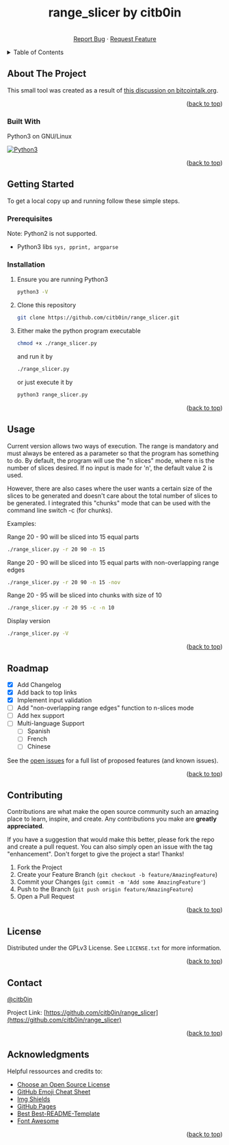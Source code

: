 <a name="readme-top"></a>
  <h1 align="center">range_slicer by citb0in</h1>
<div align="center">
  <p align="center">
    <br />
    <a href="https://github.com/citb0in/range_slicer/issues">Report Bug</a>
    ·
    <a href="https://github.com/citb0in/range_slicer/issues">Request Feature</a>
  </p>
</div>

<!-- TABLE OF CONTENTS -->
<details>
  <summary>Table of Contents</summary>
  <ol>
    <li>
      <a href="#about-the-project">About The Project</a>
      <ul>
        <li><a href="#built-with">Built With</a></li>
      </ul>
    </li>
    <li>
      <a href="#getting-started">Getting Started</a>
      <ul>
        <li><a href="#prerequisites">Prerequisites</a></li>
        <li><a href="#installation">Installation</a></li>
      </ul>
    </li>
    <li><a href="#usage">Usage</a></li>
    <li><a href="#roadmap">Roadmap</a></li>
    <li><a href="#contributing">Contributing</a></li>
    <li><a href="#license">License</a></li>
    <li><a href="#contact">Contact</a></li>
    <li><a href="#acknowledgments">Acknowledgments</a></li>
  </ol>
</details>



<!-- ABOUT THE PROJECT -->
## About The Project

This small tool was created as a result of [this discussion on bitcointalk.org](https://bitcointalk.org/index.php?topic=5421165.0).


<p align="right">(<a href="#readme-top">back to top</a>)</p>


### Built With

Python3 on GNU/Linux

[![Python3][Python3.com]][Python3-url]


<p align="right">(<a href="#readme-top">back to top</a>)</p>


## Getting Started

To get a local copy up and running follow these simple steps.

### Prerequisites

Note: Python2 is not supported.

* Python3 libs
```sys, pprint, argparse```

### Installation

1. Ensure you are running Python3
   ```sh
   python3 -V
   ```

2. Clone this repository
   ```sh
   git clone https://github.com/citb0in/range_slicer.git
   ```
   
3. Either make the python program executable
   ```sh
   chmod +x ./range_slicer.py
   ```
   and run it by
   ```sh
   ./range_slicer.py
   ```
   
   or just execute it by
   ```sh
   python3 range_slicer.py
   ```
<p align="right">(<a href="#readme-top">back to top</a>)</p>


## Usage

Current version allows two ways of execution. The range is mandatory and must always be entered as a parameter so that the program has something to do. By default, the program will use the "n slices" mode, where n is the number of slices desired. If no input is made for 'n', the default value 2 is used.

However, there are also cases where the user wants a certain size of the slices to be generated and doesn't care about the total number of slices to be generated. I integrated this "chunks" mode that can be used with the command line switch -c (for chunks).

Examples:

Range 20 - 90 will be sliced into 15 equal parts
  ```sh
  ./range_slicer.py -r 20 90 -n 15
  ```
  
Range 20 - 90 will be sliced into 15 equal parts with non-overlapping range edges
  ```sh
  ./range_slicer.py -r 20 90 -n 15 -nov
  ```

Range 20 - 95 will be sliced into chunks with size of 10 
  ```sh
  ./range_slicer.py -r 20 95 -c -n 10
  ```

Display version
  ```sh
  ./range_slicer.py -V
  ```
<p align="right">(<a href="#readme-top">back to top</a>)</p>

<!-- ROADMAP -->
## Roadmap

- [x] Add Changelog
- [x] Add back to top links
- [x] Implement input validation
- [ ] Add "non-overlapping range edges" function to n-slices mode
- [ ] Add hex support
- [ ] Multi-language Support
    - [ ] Spanish
    - [ ] French
    - [ ] Chinese

See the [open issues](https://github.com/citb0in/range_slicer/issues) for a full list of proposed features (and known issues).

<p align="right">(<a href="#readme-top">back to top</a>)</p>



<!-- CONTRIBUTING -->
## Contributing

Contributions are what make the open source community such an amazing place to learn, inspire, and create. Any contributions you make are **greatly appreciated**.

If you have a suggestion that would make this better, please fork the repo and create a pull request. You can also simply open an issue with the tag "enhancement".
Don't forget to give the project a star! Thanks!

1. Fork the Project
2. Create your Feature Branch (`git checkout -b feature/AmazingFeature`)
3. Commit your Changes (`git commit -m 'Add some AmazingFeature'`)
4. Push to the Branch (`git push origin feature/AmazingFeature`)
5. Open a Pull Request

<p align="right">(<a href="#readme-top">back to top</a>)</p>



<!-- LICENSE -->
## License

Distributed under the GPLv3 License. See `LICENSE.txt` for more information.

<p align="right">(<a href="#readme-top">back to top</a>)</p>



<!-- CONTACT -->
## Contact

[@citb0in](https://bitcointalk.org)

Project Link: [https://github.com/citb0in/range_slicer](https://github.com/citb0in/range_slicer)


<p align="right">(<a href="#readme-top">back to top</a>)</p>


## Acknowledgments

Helpful ressources and credits to:

* [Choose an Open Source License](https://choosealicense.com)
* [GitHub Emoji Cheat Sheet](https://www.webpagefx.com/tools/emoji-cheat-sheet)
* [Img Shields](https://shields.io)
* [GitHub Pages](https://pages.github.com)
* [Best Best-README-Template](https://github.com/othneildrew/Best-README-Template)
* [Font Awesome](https://fontawesome.com)


<p align="right">(<a href="#readme-top">back to top</a>)</p>

<!-- MARKDOWN LINKS & IMAGES -->
<!-- https://www.markdownguide.org/basic-syntax/#reference-style-links -->
[contributors-shield]: https://img.shields.io/github/contributors/citb0in/range_slicer.svg?style=for-the-badge
[contributors-url]: https://github.com/citb0in/range_slicer/graphs/contributors
[forks-shield]: https://img.shields.io/github/forks/citb0in/range_slicer.svg?style=for-the-badge
[forks-url]: https://github.com/citb0in/range_slicer/network/members
[stars-shield]: https://img.shields.io/github/stars/citb0in/range_slicer.svg?style=for-the-badge
[stars-url]: https://github.com/citb0in/range_slicer/stargazers
[issues-shield]: https://img.shields.io/github/issues/citb0in/range_slicer.svg?style=for-the-badge
[issues-url]: https://github.com/citb0in/range_slicer/issues
[license-shield]: https://img.shields.io/github/license/citb0in/range_slicer.svg?style=for-the-badge
[license-url]: https://github.com/citb0in/range_slicer/blob/master/LICENSE.txt
[Python3.com]: https://www.python.org/static/img/python-logo@2x.png
[Python3-url]: https://www.python.org/download/releases/3.0
